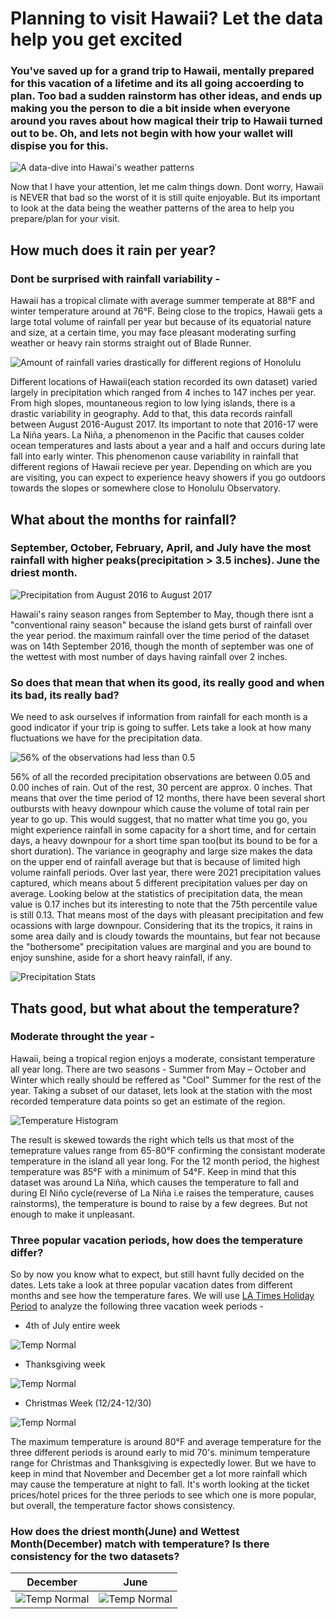 # Planning to visit Hawaii? Let the data help you get excited

### You've saved up for a grand trip to Hawaii, mentally prepared for this vacation of a lifetime and its all going accoerding to plan. Too bad a sudden rainstorm has other ideas, and ends up making you the person to die a bit inside when everyone around you raves about how magical their trip to Hawaii turned out to be. Oh, and lets not begin with how your wallet will dispise you for this.

![A data-dive into Hawai's weather patterns](Images/Hawai_data_cover.jpg)

Now that I have your attention, let me calm things down. Dont worry, Hawaii is NEVER that bad so the worst of it is still quite enjoyable. But its important to look at the data being the weather patterns of the area to help you prepare/plan for your visit. 

## How much does it rain per year?

### Dont be surprised with rainfall variability - 

Hawaii has a tropical climate with average summer temperate at 88°F and winter temperature around at 76°F. Being close to the tropics, Hawaii gets a large total volume of rainfall per year but because of its equatorial nature and size, at a certain time, you may face pleasant moderating surfing weather or heavy rain storms straight out of Blade Runner. 

![Amount of rainfall varies drastically for different regions of Honolulu](Total_rainfall_per_station.png)

Different locations of Hawaii(each station recorded its own dataset) varied largely in precipitation which ranged from 4 inches to 147 inches per year. From high slopes, mountaneous region to low lying islands, there is a drastic variability in geography. Add to that, this data records rainfall between August 2016-August 2017. Its important to note that 2016-17 were La Niña years. La Niña, a phenomenon in the Pacific that causes colder ocean temperatures and lasts about a year and a half and occurs during late fall into early winter. This phenomenon cause variability in rainfall that different regions of Hawaii recieve per year. Depending on which are you are visiting, you can expect to experience heavy showers if you go outdoors towards the slopes or somewhere close to Honolulu Observatory.

## What about the months for rainfall? 

### September, October, February, April, and July have the most rainfall with higher peaks(precipitation > 3.5 inches). June the driest month.

![Precipitation from August 2016 to August 2017](Images/Precipitation_last_12_months.png)

Hawaii's rainy season ranges from September to May, though there isnt a "conventional rainy season" because the island gets burst of rainfall over the year period. the maximum rainfall over the time period of the dataset was on 14th September 2016, though the month of september was one of the wettest with most number of days having rainfall over 2 inches. 

### So does that mean that when its good, its really good and when its bad, its really bad?

We need to ask ourselves if information from rainfall for each month is a good indicator if your trip is going to suffer. Lets take a look at how many fluctuations we have for the precipitation data. 

![56% of the observations had less than 0.5](Total_precp_obs.png)

56% of all the recorded precipitation observations are between 0.05 and 0.00 inches of rain. Out of the rest, 30 percent are approx. 0 inches. That means that over the time period of 12 months, there have been several short outbursts with heavy downpour which cause the volume of total rain per year to go up. This would suggest, that no matter what time you go, you might experience rainfall in some capacity for a short time, and for certain days, a heavy downpour for a short time span too(but its bound to be for a short duration). The variance in geography and large size makes the data on the upper end of rainfall average but that is because of limited high volume rainfall periods. Over last year, there were 2021 precipitation values captured, which means about 5 different precipitation values per day on average. Looking below at the statistics of precipitation data, the mean value is 0.17 inches but its interesting to note that the 75th percentile value is still 0.13. That means most of the days with pleasant precipitation and few ocassions with large downpour. Considering that its the tropics, it rains in some area daily and is cloudy towards the mountains, but fear not because the "bothersome" precipitation values are marginal and you are bound to enjoy sunshine, aside for a short heavy rainfall, if any.

![Precipitation Stats](Images/stats.png)

## Thats good, but what about the temperature? 

### Moderate throught the year - 

Hawaii, being a tropical region enjoys a moderate, consistant temperature all year long. There are two seasons -  Summer from May – October and Winter which really should be reffered as "Cool" Summer for the rest of the year. Taking a subset of our dataset, lets look at the station with the most recorded temperature data points so get an estimate of the region.

![Temperature Histogram](Images/TemperatureHistogram.png)

The result is skewed towards the right which tells us that most of the temeprature values range from 65-80°F confirming the consistant moderate temperature in the island all year long. For the 12 month period, the highest temperature was 85°F with a minimum of 54°F. Keep in mind that this dataset was around La Niña, which causes the temperature to fall and during El Niño cycle(reverse of La Niña i.e raises the temperature, causes rainstorms), the temperature is bound to raise by a few degrees. But not enough to make it unpleasant. 


### Three popular vacation periods, how does the temperature differ?

So by now you know what to expect, but still havnt fully decided on the dates. Lets take a look at three popular vacation dates from different months and see how the temperature fares. We will use [LA Times Holiday Period](https://www.latimes.com/travel/deals/la-tr-holiday-travel-20170622-htmlstory.html) to analyze the following three vacation week periods - 

* 4th of July entire week

![Temp Normal](Images/DateNormals2017-07-03_2017-07-09.png)


* Thanksgiving week

![Temp Normal](Images/DateNormals2016-11-19_2016-11-25.png)


* Christmas Week (12/24-12/30)

![Temp Normal](Images/DateNormals2016-12-24_2016-12-30.png)

The maximum temperature is around 80°F and average temperature for the three different periods is around early to mid 70's. minimum temperature range for Christmas and Thanksgiving is expectedly lower. But we have to keep in mind that November and December get a lot more rainfall which may cause the temperature at night to fall. It's worth looking at the ticket prices/hotel prices for the three periods to see which one is more popular, but overall, the temperature factor shows consistency. 

### How does the driest month(June) and Wettest Month(December) match with temperature? Is there consistency for the two datasets?

| December        | June          | 
| ------------- |:-------------:| 
| ![Temp Normal](Images/AveTempTripDec.png)     | ![Temp Normal](Images/AveTempTripJune.png)    |



